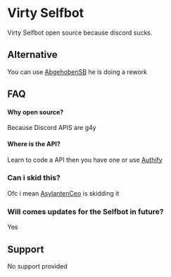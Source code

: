 
# Virty Selfbot

Virty Selfbot open source because discord sucks.


## Alternative

You can use [AbgehobenSB](https://abgehoben.one/) he is doing a rework
## FAQ

#### Why open source?

Because Discord APIS are g4y

#### Where is the API?

Learn to code a API then you have one or use [Authify](https://authify.biz)

### Can i skid this?

Ofc i mean [AsylantenCeo](https://discord.com/users/911356345763123200) is skidding it 

### Will comes updates for the Selfbot in future?

Yes




## Support

No support provided



